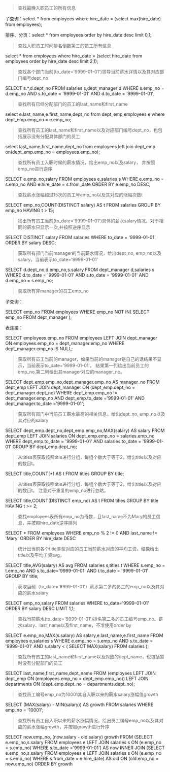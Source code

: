 > 查找最晚入职员工的所有信息

子查询：select * from employees where hire_date = (select max(hire_date) from employees);

排序、分页：select * from employees order by hire_date desc limit 0,1;

> 查找入职员工时间排名倒数第三的员工所有信息

select * from employees where hire_date = (select hire_date from employees order by hire_date desc limit 2,1);

> 查找各个部门当前(to_date='9999-01-01')领导当前薪水详情以及其对应部门编号dept_no

SELECT s.*,d.dept_no FROM salaries s,dept_manager d WHERE s.emp_no = d.emp_no AND s.to_date = '9999-01-01' AND d.to_date = '9999-01-01';

> 查找所有已经分配部门的员工的last_name和first_name

select e.last_name,e.first_name,dept_no
from dept_emp,employees e
where dept_emp.emp_no = e.emp_no;

> 查找所有员工的last_name和first_name以及对应部门编号dept_no，也包括展示没有分配具体部门的员工

select last_name,first_name,dept_no
from employees left join dept_emp on(dept_emp.emp_no = employees.emp_no);

> 查找所有员工入职时候的薪水情况，给出emp_no以及salary， 并按照emp_no进行逆序

SELECT e.emp_no,salary
FROM employees e,salaries s
WHERE e.emp_no = s.emp_no AND e.hire_date = s.from_date
ORDER BY e.emp_no DESC;

> 查找薪水涨幅超过15次的员工号emp_no以及其对应的涨幅次数t

SELECT emp_no,COUNT(DISTINCT salary) AS t 
FROM salaries
GROUP BY emp_no
HAVING t > 15;

> 找出所有员工当前(to_date='9999-01-01')具体的薪水salary情况，对于相同的薪水只显示一次,并按照逆序显示

SELECT DISTINCT salary 
FROM salaries
WHERE to_date = '9999-01-01'
ORDER BY salary DESC;

> 获取所有部门当前manager的当前薪水情况，给出dept_no, emp_no以及salary，当前表示to_date='9999-01-01'

SELECT d.dept_no,d.emp_no,s.salary
FROM dept_manager d,salaries s
WHERE d.to_date = '9999-01-01' AND s.to_date = '9999-01-01' AND d.emp_no = s.emp_no;

> 获取所有非manager的员工emp_no

子查询：

SELECT emp_no
FROM employees
WHERE emp_no NOT IN(
    SELECT emp_no
    FROM dept_manager
);

表连接：

SELECT employees.emp_no
FROM employees LEFT JOIN dept_manager ON employees.emp_no = dept_manager.emp_no
WHERE dept_manager.emp_no IS NULL;

> 获取所有员工当前的manager，如果当前的manager是自己的话结果不显示，当前表示to_date='9999-01-01'。
> 结果第一列给出当前员工的emp_no,第二列给出其manager对应的manager_no。

SELECT dept_emp.emp_no,dept_manager.emp_no AS manager_no
FROM dept_emp LEFT JOIN dept_manager ON (dept_emp.dept_no = dept_manager.dept_no)
WHERE dept_emp.emp_no != dept_manager.emp_no AND dept_emp.to_date ='9999-01-01' AND dept_manager.to_date ='9999-01-01';

> 获取所有部门中当前员工薪水最高的相关信息，给出dept_no, emp_no以及其对应的salary

SELECT dept_emp.dept_no,dept_emp.emp_no,MAX(salary) AS salary
FROM dept_emp LEFT JOIN salaries ON dept_emp.emp_no = salaries.emp_no
WHERE dept_emp.to_date = '9999-01-01' AND salaries.to_date = '9999-01-01'
GROUP BY dept_emp.dept_no;

> 从titles表获取按照title进行分组，每组个数大于等于2，给出title以及对应的数目t。

SELECT title,COUNT(*) AS t
FROM titles
GROUP BY title;

> 从titles表获取按照title进行分组，每组个数大于等于2，给出title以及对应的数目t。
> 注意对于重复的emp_no进行忽略。

SELECT title,COUNT(DISTINCT emp_no) AS t
FROM titles
GROUP BY title
HAVING t >= 2;

> 查找employees表所有emp_no为奇数，且last_name不为Mary的员工信息，并按照hire_date逆序排列

SELECT *
FROM employees
WHERE emp_no % 2 != 0 AND last_name != 'Mary'
ORDER BY hire_date DESC

> 统计出当前各个title类型对应的员工当前薪水对应的平均工资。结果给出title以及平均工资avg。

SELECT title,AVG(salary) AS avg
FROM salaries s,titles t
WHERE s.emp_no = t.emp_no AND s.to_date='9999-01-01' AND t.to_date = '9999-01-01'
GROUP BY title;

> 获取当前（to_date='9999-01-01'）薪水第二多的员工的emp_no以及其对应的薪水salary

SELECT emp_no,salary
FROM salaries
WHERE to_date='9999-01-01'
ORDER BY salary DESC LIMIT 1,1;

> 查找当前薪水(to_date='9999-01-01')排名第二多的员工编号emp_no、薪水salary、last_name以及first_name，不准使用order by

SELECT e.emp_no,MAX(s.salary) AS salary,e.last_name,e.first_name
FROM employees e,salaries s
WHERE e.emp_no = s.emp_no AND s.to_date = '9999-01-01' AND s.salary < (
    SELECT MAX(salary)
    FROM salaries
);

> 查找所有员工的last_name和first_name以及对应的dept_name，也包括暂时没有分配部门的员工

SELECT last_name,first_name,dept_name
FROM (employees LEFT JOIN dept_emp ON (employees.emp_no = dept_emp.emp_no)) LEFT JOIN departments ON (dept_emp.dept_no = departments.dept_no);

> 查找员工编号emp_no为10001其自入职以来的薪水salary涨幅值growth

SELECT (MAX(salary) - MIN(salary)) AS growth
FROM salaries
WHERE emp_no = '10001';

> 查找所有员工自入职以来的薪水涨幅情况，给出员工编号emp_no以及其对应的薪水涨幅growth，并按照growth进行升序

SELECT now.emp_no, (now.salary - old.salary) growth
FROM (SELECT e.emp_no,s.salary FROM  employees e LEFT JOIN salaries s ON (e.emp_no = s.emp_no) WHERE s.to_date ='9999-01-01') AS now
INNER JOIN (SELECT e.emp_no,s.salary FROM  employees e LEFT JOIN salaries s ON (e.emp_no = s.emp_no) WHERE s.from_date = e.hire_date) AS old ON (old.emp_no = now.emp_no)
ORDER BY growth